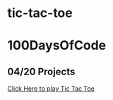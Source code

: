 # tic-tac-toe

# 100DaysOfCode

## 04/20 Projects

<a href="#" target="_blank">Click Here to play Tic Tac Toe</a>
